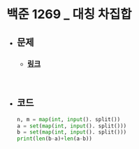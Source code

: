 # 백준 1269 _ 대칭 차집합

- ## 문제
    - ### [링크](https://www.acmicpc.net/problem/1269)

<br>

- ## 코드
    ```python
    n, m = map(int, input(). split())
    a = set(map(int, input(). split()))
    b = set(map(int, input(). split()))
    print(len(b-a)+len(a-b))
    ```
